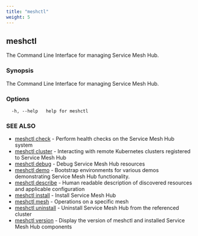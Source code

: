 ```yaml
---
title: "meshctl"
weight: 5
---
```

## meshctl

The Command Line Interface for managing Service Mesh Hub.

### Synopsis

The Command Line Interface for managing Service Mesh Hub.

### Options

```
  -h, --help   help for meshctl
```

### SEE ALSO

* [meshctl check](../meshctl_check)	 - Perform health checks on the Service Mesh Hub system
* [meshctl cluster](../meshctl_cluster)	 - Interacting with remote Kubernetes clusters registered to Service Mesh Hub
* [meshctl debug](../meshctl_debug)	 - Debug Service Mesh Hub resources
* [meshctl demo](../meshctl_demo)	 - Bootstrap environments for various demos demonstrating Service Mesh Hub functionality.
* [meshctl describe](../meshctl_describe)	 - Human readable description of discovered resources and applicable configuration
* [meshctl install](../meshctl_install)	 - Install Service Mesh Hub
* [meshctl mesh](../meshctl_mesh)	 - Operations on a specific mesh
* [meshctl uninstall](../meshctl_uninstall)	 - Uninstall Service Mesh Hub from the referenced cluster
* [meshctl version](../meshctl_version)	 - Display the version of meshctl and installed Service Mesh Hub components

